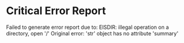 # Critical Error Report
      
Failed to generate error report due to: EISDIR: illegal operation on a directory, open '/'
Original error: 'str' object has no attribute 'summary'

